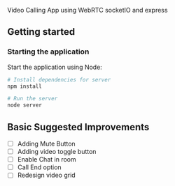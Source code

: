 Video Calling App using WebRTC socketIO and express

## Getting started

### Starting the application

Start the application using Node:

```bash
# Install dependencies for server
npm install

# Run the server
node server
```

## Basic Suggested Improvements

-   [ ] Adding Mute Button
-   [ ] Adding video toggle button
-   [ ] Enable Chat in room
-   [ ] Call End option
-   [ ] Redesign video grid
